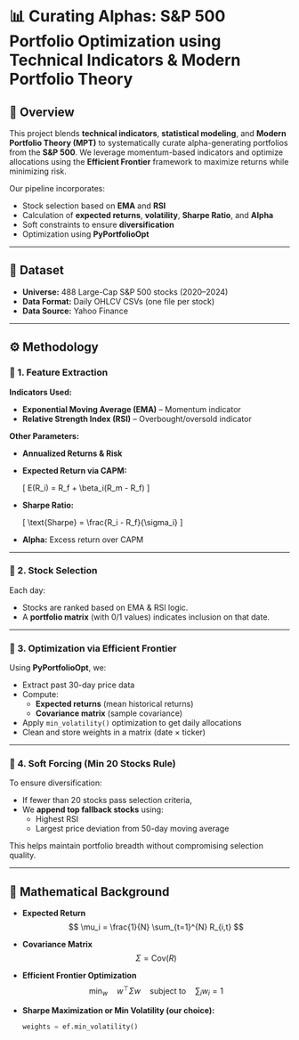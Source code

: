 # 📊 Curating Alphas: S&P 500 Portfolio Optimization using Technical Indicators & Modern Portfolio Theory

## 🧠 Overview

This project blends **technical indicators**, **statistical modeling**, and **Modern Portfolio Theory (MPT)** to systematically curate alpha-generating portfolios from the **S&P 500**. We leverage momentum-based indicators and optimize allocations using the **Efficient Frontier** framework to maximize returns while minimizing risk.

Our pipeline incorporates:
- Stock selection based on **EMA** and **RSI**
- Calculation of **expected returns**, **volatility**, **Sharpe Ratio**, and **Alpha**
- Soft constraints to ensure **diversification**
- Optimization using **PyPortfolioOpt**

---

## 📁 Dataset

- **Universe:** 488 Large-Cap S&P 500 stocks (2020–2024)
- **Data Format:** Daily OHLCV CSVs (one file per stock)
- **Data Source:** Yahoo Finance

---

## ⚙️ Methodology

### 📌 1. Feature Extraction

**Indicators Used:**
- **Exponential Moving Average (EMA)** – Momentum indicator
- **Relative Strength Index (RSI)** – Overbought/oversold indicator

**Other Parameters:**
- **Annualized Returns & Risk**
- **Expected Return via CAPM:**

  \[
  E(R_i) = R_f + \beta_i(R_m - R_f)
  \]

- **Sharpe Ratio:**

  \[
  \text{Sharpe} = \frac{R_i - R_f}{\sigma_i}
  \]

- **Alpha:** Excess return over CAPM

---

### 📌 2. Stock Selection

Each day:
- Stocks are ranked based on EMA & RSI logic.
- A **portfolio matrix** (with 0/1 values) indicates inclusion on that date.

---

### 📌 3. Optimization via Efficient Frontier

Using **PyPortfolioOpt**, we:
- Extract past 30-day price data
- Compute:
  - **Expected returns** (mean historical returns)
  - **Covariance matrix** (sample covariance)
- Apply `min_volatility()` optimization to get daily allocations
- Clean and store weights in a matrix (date × ticker)

---

### 📌 4. Soft Forcing (Min 20 Stocks Rule)

To ensure diversification:
- If fewer than 20 stocks pass selection criteria,
- We **append top fallback stocks** using:
  - Highest RSI
  - Largest price deviation from 50-day moving average

This helps maintain portfolio breadth without compromising selection quality.

---

## 🧮 Mathematical Background

- **Expected Return**  
  $$
  \mu_i = \frac{1}{N} \sum_{t=1}^{N} R_{i,t}
  $$

- **Covariance Matrix**  
  $$
  \Sigma = \text{Cov}(R)
  $$

- **Efficient Frontier Optimization**  
  $$
  \min_w \quad w^\top \Sigma w \quad \text{subject to} \quad \sum_i w_i = 1
  $$

- **Sharpe Maximization or Min Volatility (our choice):**

  ```python
  weights = ef.min_volatility()
